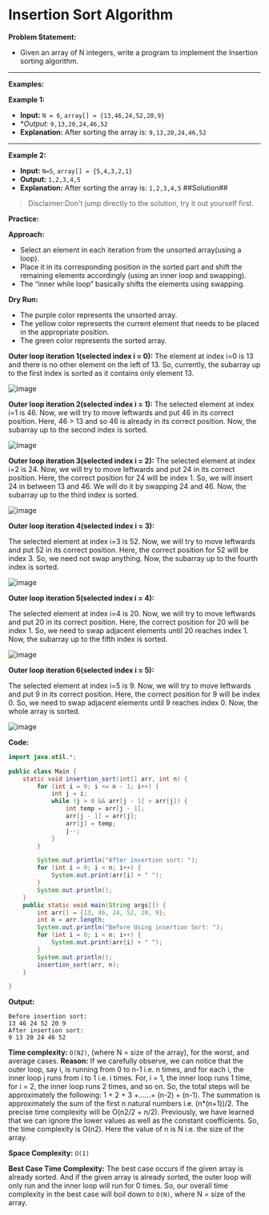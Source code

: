 # Insertion Sort Algorithm #

**Problem Statement:**

- Given an array of N integers, write a program to implement the Insertion sorting algorithm.
---
**Examples:**

**Example 1:**
- **Input:** `N = 6`, `array[] = {13,46,24,52,20,9}`
- **Output:* `9,13,20,24,46,52`
- **Explanation:**
After sorting the array is: `9,13,20,24,46,52`
---

**Example 2:**
- **Input:** `N=5`, `array[] = {5,4,3,2,1}`
- **Output:** `1,2,3,4,5`
- **Explanation:** After sorting the array is: `1,2,3,4,5`
##Solution##
> Disclaimer:Don't jump directly to the solution, try it out yourself first.

**Practice:**

**Approach:** 

- Select an element in each iteration from the unsorted array(using a loop).
- Place it in its corresponding position in the sorted part and shift the remaining elements accordingly (using an inner loop and swapping).
- The “inner while loop” basically shifts the elements using swapping.

**Dry Run:**

- The purple color represents the unsorted array.
- The yellow color represents the current element that needs to be placed in the appropriate position.
- The green color represents the sorted array.
 
**Outer loop iteration 1(selected index i = 0):** The element at index i=0 is 13 and there is no other element on the left of 13. So, currently, the subarray up to the first index is sorted as it contains only element 13.

![image](https://static.takeuforward.org/wp/uploads/2023/03/Screenshot-2023-03-14-141316.png)

**Outer loop iteration 2(selected index i = 1):**
The selected element at index i=1 is 46. Now, we will try to move leftwards and put 46 in its correct position. Here, 46 > 13 and so 46 is already in its correct position. Now, the subarray up to the second index is sorted.

![image](https://static.takeuforward.org/wp/uploads/2023/03/Screenshot-2023-03-14-141418.png)


**Outer loop iteration 3(selected index i = 2):**
The selected element at index i=2 is 24. Now, we will try to move leftwards and put 24 in its correct position. Here, the correct position for 24 will be index 1. So, we will insert 24 in between 13 and 46. We will do it by swapping 24 and 46. Now, the subarray up to the third index is sorted.

![image](https://static.takeuforward.org/wp/uploads/2023/03/Screenshot-2023-03-14-141514.png)

**Outer loop iteration 4(selected index i = 3):**

The selected element at index i=3 is 52. Now, we will try to move leftwards and put 52 in its correct position. Here, the correct position for 52 will be index 3. So, we need not swap anything. Now, the subarray up to the fourth index is sorted.

![image](https://static.takeuforward.org/wp/uploads/2023/03/Screenshot-2023-03-14-141606.png)

**Outer loop iteration 5(selected index i = 4):**

The selected element at index i=4 is 20. Now, we will try to move leftwards and put 20 in its correct position. Here, the correct position for 20 will be index 1. So, we need to swap adjacent elements until 20 reaches index 1. Now, the subarray up to the fifth index is sorted.

![image](https://static.takeuforward.org/wp/uploads/2023/03/Screenshot-2023-03-14-141708.png)

**Outer loop iteration 6(selected index i = 5):**

The selected element at index i=5 is 9. Now, we will try to move leftwards and put 9 in its correct position. Here, the correct position for 9 will be index 0. So, we need to swap adjacent elements until 9 reaches index 0. Now, the whole array is sorted.

![image](https://static.takeuforward.org/wp/uploads/2023/03/Screenshot-2023-03-14-142052.png)

**Code:**

``` Java
import java.util.*;

public class Main {
    static void insertion_sort(int[] arr, int n) {
        for (int i = 0; i <= n - 1; i++) {
            int j = i;
            while (j > 0 && arr[j - 1] > arr[j]) {
                int temp = arr[j - 1];
                arr[j - 1] = arr[j];
                arr[j] = temp;
                j--;
            }
        }

        System.out.println("After insertion sort: ");
        for (int i = 0; i < n; i++) {
            System.out.print(arr[i] + " ");
        }
        System.out.println();
    }
    public static void main(String args[]) {
        int arr[] = {13, 46, 24, 52, 20, 9};
        int n = arr.length;
        System.out.println("Before Using insertion Sort: ");
        for (int i = 0; i < n; i++) {
            System.out.print(arr[i] + " ");
        }
        System.out.println();
        insertion_sort(arr, n);
    }

}
```
**Output:**
```
Before insertion sort:
13 46 24 52 20 9
After insertion sort:
9 13 20 24 46 52
```
**Time complexity:** `O(N2)`, (where N = size of the array), for the worst, and average cases.
**Reason:** If we carefully observe, we can notice that the outer loop, say i, is running from 0 to n-1 i.e. n times, and for each i, the inner loop j runs from i to 1 i.e. i times. For, i = 1, the inner loop runs 1 time, for i = 2, the inner loop runs 2 times, and so on. So, the total steps will be approximately the following: 1 + 2 + 3 +......+ (n-2) + (n-1). The summation is approximately the sum of the first n natural numbers i.e. (n*(n+1))/2. The precise time complexity will be O(n2/2 + n/2). Previously, we have learned that we can ignore the lower values as well as the constant coefficients. So, the time complexity is O(n2). Here the value of n is N i.e. the size of the array.

**Space Complexity:** `O(1)`

**Best Case Time Complexity:** 
The best case occurs if the given array is already sorted. And if the given array is already sorted, the outer loop will only run and the inner loop will run for 0 times. So, our overall time complexity in the best case will boil down to `O(N)`, where N = size of the array.

